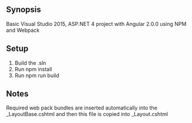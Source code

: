 ## Synopsis

Basic Visual Studio 2015, ASP.NET 4 project with Angular 2.0.0 using NPM and Webpack

## Setup

1. Build the .sln 
2. Run npm install
3. Run npm run build

## Notes

Required web pack bundles are inserted automatically into the _LayoutBase.cshtml and then this file is copied into _Layout.cshtml
